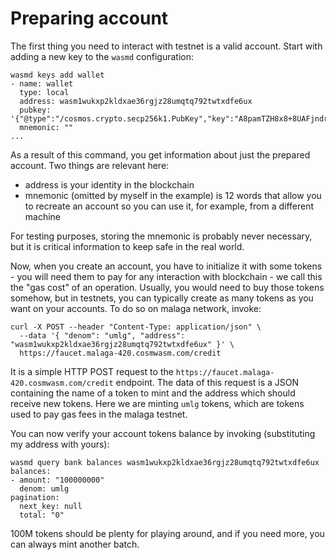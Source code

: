 # Preparing account

The first thing you need to interact with testnet is a valid account. Start with adding a new key to the `wasmd` configuration:

```
wasmd keys add wallet
- name: wallet
  type: local
  address: wasm1wukxp2kldxae36rgjz28umqtq792twtxdfe6ux
  pubkey: '{"@type":"/cosmos.crypto.secp256k1.PubKey","key":"A8pamTZH8x8+8UAFjndrvU4x7foJbCvcz78buyQ8q7+k"}'
  mnemonic: ""
...
```

As a result of this command, you get information about just the prepared account. Two things are relevant here:

- address is your identity in the blockchain
- mnemonic (omitted by myself in the example) is 12 words that allow you to recreate an account so you can use it, for
  example, from a different machine

For testing purposes, storing the mnemonic is probably never necessary, but it is critical information to keep safe in the real world.

Now, when you create an account, you have to initialize it with some tokens - you will need them to pay for any interaction with
blockchain - we call this the "gas cost" of an operation. Usually, you would need to buy those tokens somehow, but in testnets,
you can typically create as many tokens as you want on your accounts. To do so on malaga network, invoke:

```
curl -X POST --header "Content-Type: application/json" \
  --data '{ "denom": "umlg", "address": "wasm1wukxp2kldxae36rgjz28umqtq792twtxdfe6ux" }' \
  https://faucet.malaga-420.cosmwasm.com/credit
```

It is a simple HTTP POST request to the `https://faucet.malaga-420.cosmwasm.com/credit` endpoint. The data of this request is a JSON
containing the name of a token to mint and the address which should receive new tokens. Here we are minting `umlg` tokens, which are
tokens used to pay gas fees in the malaga testnet.

You can now verify your account tokens balance by invoking (substituting my address with yours):

```
wasmd query bank balances wasm1wukxp2kldxae36rgjz28umqtq792twtxdfe6ux
balances:
- amount: "100000000"
  denom: umlg
pagination:
  next_key: null
  total: "0"
```

100M tokens should be plenty for playing around, and if you need more, you can always mint another batch.
